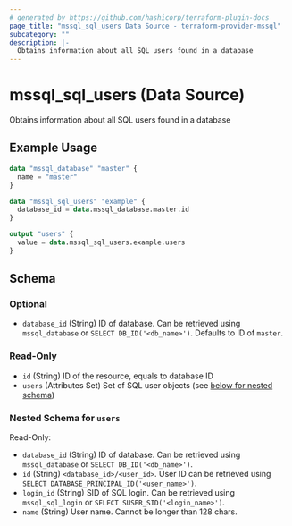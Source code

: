 ```yaml
---
# generated by https://github.com/hashicorp/terraform-plugin-docs
page_title: "mssql_sql_users Data Source - terraform-provider-mssql"
subcategory: ""
description: |-
  Obtains information about all SQL users found in a database
---
```


# mssql_sql_users (Data Source)

Obtains information about all SQL users found in a database

## Example Usage

```terraform
data "mssql_database" "master" {
  name = "master"
}

data "mssql_sql_users" "example" {
  database_id = data.mssql_database.master.id
}

output "users" {
  value = data.mssql_sql_users.example.users
}
```

<!-- schema generated by tfplugindocs -->
## Schema

### Optional

- `database_id` (String) ID of database. Can be retrieved using `mssql_database` or `SELECT DB_ID('<db_name>')`. Defaults to ID of `master`.

### Read-Only

- `id` (String) ID of the resource, equals to database ID
- `users` (Attributes Set) Set of SQL user objects (see [below for nested schema](#nestedatt--users))

<a id="nestedatt--users"></a>
### Nested Schema for `users`

Read-Only:

- `database_id` (String) ID of database. Can be retrieved using `mssql_database` or `SELECT DB_ID('<db_name>')`.
- `id` (String) `<database_id>/<user_id>`. User ID can be retrieved using `SELECT DATABASE_PRINCIPAL_ID('<user_name>')`.
- `login_id` (String) SID of SQL login. Can be retrieved using `mssql_sql_login` or `SELECT SUSER_SID('<login_name>')`.
- `name` (String) User name. Cannot be longer than 128 chars.
